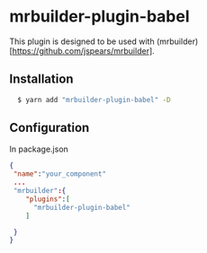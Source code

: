 mrbuilder-plugin-babel
===
This plugin is designed to be used with (mrbuilder)[https://github.com/jspears/mrbuilder].


## Installation
```sh
  $ yarn add "mrbuilder-plugin-babel" -D
```
## Configuration
In package.json
```json
{
 "name":"your_component"
 ...
 "mrbuilder":{
    "plugins":[
      "mrbuilder-plugin-babel"
    ]

 }
}
```
